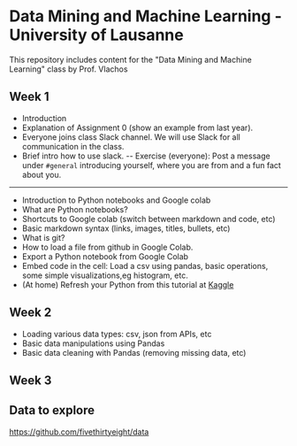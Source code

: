 # Data Mining and Machine Learning - University of Lausanne

This repository includes content for the "Data Mining and Machine Learning" class by Prof. Vlachos


## Week 1
- Introduction
- Explanation of Assignment 0 (show an example from last year).
- Everyone joins class Slack channel. We will use Slack for all communication in the class.
- Brief intro how to use slack.
-- Exercise (everyone): Post a message under `#general` introducing yourself, where you are from and a fun fact about you.  

------
- Introduction to Python notebooks and Google colab
- What are Python notebooks?
- Shortcuts to Google colab (switch between markdown and code, etc)
- Basic markdown syntax (links, images, titles, bullets, etc)
- What is git?
- How to load a file from github in Google Colab.
- Export a Python notebook from Google Colab
- Embed code in the cell: Load a csv using pandas, basic operations, some simple visualizations,eg histogram, etc.
- (At home) Refresh your Python from this tutorial at [Kaggle](https://www.kaggle.com/learn/python)

## Week 2
- Loading various data types: csv, json from APIs, etc 
- Basic data manipulations using Pandas
- Basic data cleaning with Pandas (removing missing data, etc)

## Week 3

## Data to explore
https://github.com/fivethirtyeight/data
